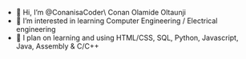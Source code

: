 - 👋 Hi, I’m @ConanisaCoder\ Conan Olamide Oltaunji
- 👀 I’m interested in learning Computer Engineering / Electrical engineering 
- 🌱 I plan on learning and using HTML/CSS, SQL, Python, Javascript, Java, Assembly & C/C++